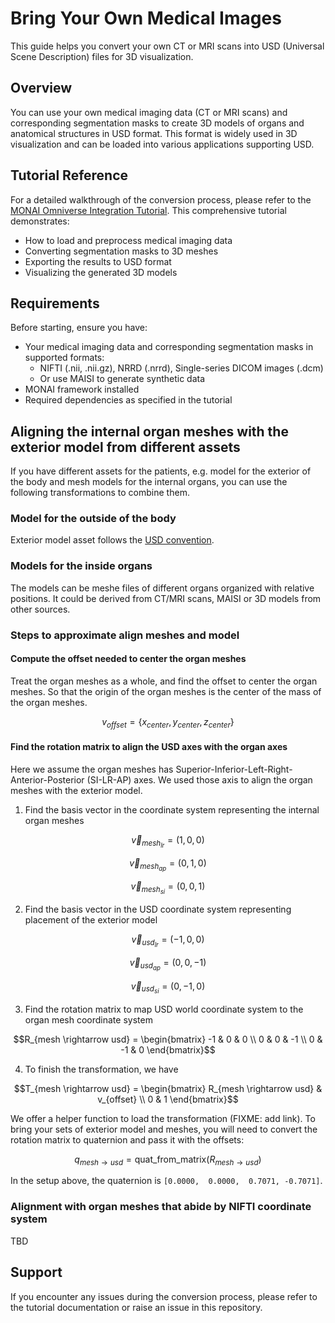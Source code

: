 # Bring Your Own Medical Images

This guide helps you convert your own CT or MRI scans into USD (Universal Scene Description) files for 3D visualization.

## Overview
You can use your own medical imaging data (CT or MRI scans) and corresponding segmentation masks to create 3D models of organs and anatomical structures in USD format. This format is widely used in 3D visualization and can be loaded into various applications supporting USD.

## Tutorial Reference
For a detailed walkthrough of the conversion process, please refer to the [MONAI Omniverse Integration Tutorial](https://github.com/Project-MONAI/tutorials/blob/main/modules/omniverse/omniverse_integration.ipynb). This comprehensive tutorial demonstrates:

- How to load and preprocess medical imaging data
- Converting segmentation masks to 3D meshes
- Exporting the results to USD format
- Visualizing the generated 3D models

## Requirements
Before starting, ensure you have:
- Your medical imaging data and corresponding segmentation masks in supported formats:
  - NIFTI (.nii, .nii.gz), NRRD (.nrrd), Single-series DICOM images (.dcm)
  - Or use MAISI to generate synthetic data
- MONAI framework installed
- Required dependencies as specified in the tutorial

## Aligning the internal organ meshes with the exterior model from different assets

If you have different assets for the patients, e.g. model for the exterior of the body and mesh models for the internal organs, you can use the following transformations to combine them.

### Model for the outside of the body
Exterior model asset follows the [USD convention](https://docs.omniverse.nvidia.com/isaacsim/latest/reference_conventions.html#usd-axes).

### Models for the inside organs

The models can be meshe files of different organs organized with relative positions. It could be derived from CT/MRI scans, MAISI or 3D models from other sources.

### Steps to approximate align meshes and model

#### Compute the offset needed to center the organ meshes

Treat the organ meshes as a whole, and find the offset to center the organ meshes. So that the origin of the organ meshes is the center of the mass of the organ meshes.

```math
v_{offset} = \{x_{center}, y_{center}, z_{center}\}
```

#### Find the rotation matrix to align the USD axes with the organ axes
Here we assume the organ meshes has Superior-Inferior-Left-Right-Anterior-Posterior (SI-LR-AP) axes. We used those axis to align the organ meshes with the exterior model.

1. Find the basis vector in the coordinate system representing the internal organ meshes
```math
\vec{v}_{mesh_{lr}} = (1, 0, 0)
```
```math
\vec{v}_{mesh_{ap}} = (0, 1, 0)
```
```math
\vec{v}_{mesh_{si}} = (0, 0, 1)
```

2. Find the basis vector in the USD coordinate system representing placement of the exterior model
```math
\vec{v}_{usd_{lr}} = (-1, 0, 0)
```
```math
\vec{v}_{usd_{ap}} = (0, 0, -1)
```
```math
\vec{v}_{usd_{si}} = (0, -1, 0)
```

3. Find the rotation matrix to map USD world coordinate system to the organ mesh coordinate system
```math
R_{mesh \rightarrow usd} = \begin{bmatrix}
-1 & 0 & 0 \\
0 & 0 & -1 \\
0 & -1 & 0
\end{bmatrix}
```

4. To finish the transformation, we have
```math
T_{mesh \rightarrow usd} = \begin{bmatrix}
R_{mesh \rightarrow usd} & v_{offset} \\
0 & 1
\end{bmatrix}
```

We offer a helper function to load the transformation (FIXME: add link). To bring your sets of exterior model and meshes, you will need to convert the rotation matrix to quaternion and pass it with the offsets:
```math
q_{mesh \rightarrow usd} = \text{quat\_from\_matrix}(R_{mesh \rightarrow usd})
```
In the setup above, the quaternion is `[0.0000,  0.0000,  0.7071, -0.7071]`.


### Alignment with organ meshes that abide by NIFTI coordinate system

TBD

## Support
If you encounter any issues during the conversion process, please refer to the tutorial documentation or raise an issue in this repository.

